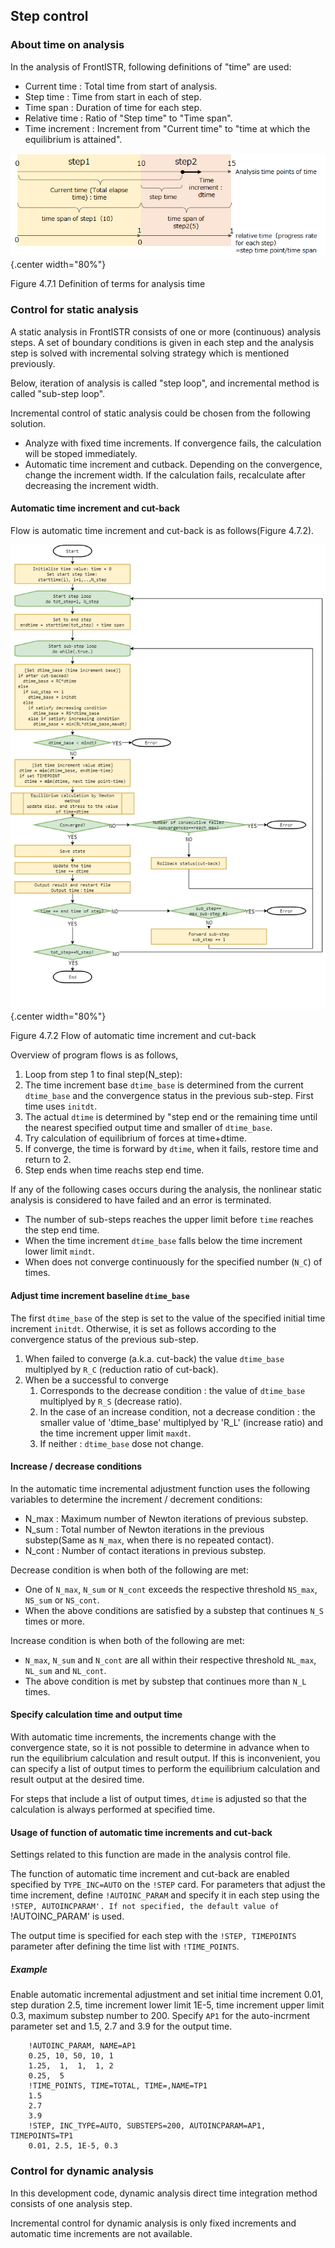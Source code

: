 ## Step control

### About time on analysis

In the analysis of FrontISTR, following definitions of "time" are used:

  - Current time : Total time from start of analysis.
  - Step time : Time from start in each of step.
  - Time span : Duration of time for each step.
  - Relative time : Ratio of "Step time" to "Time span".
  - Time increment : Increment from "Current time" to "time at which the equilibrium is attained".

![Definition of terms for analysis time](media/analysis07_01.png){.center width="80%"}

Figure 4.7.1 Definition of terms for analysis time


### Control for static analysis

A static analysis in FrontISTR consists of one or more (continuous) analysis steps. A set of boundary conditions is given in each step and the analysis step is solved with incremental solving strategy which is mentioned previously.

Below, iteration of analysis is called "step loop", and incremental method is called "sub-step loop".

Incremental control of static analysis could be chosen from the following solution.

- Analyze with fixed time increments. If convergence fails, the calculation will be stoped immediately.
- Automatic time increment and cutback. Depending on the convergence, change the increment width. If the calculation fails, recalculate after decreasing the increment width.

#### Automatic time increment and cut-back

Flow is automatic time increment and cut-back is as follows(Figure 4.7.2).

![Flow of automatic time increment and cut-back](media/analysis07_02.png){.center width="80%"}

Figure 4.7.2 Flow of automatic time increment and cut-back

Overview of program flows is as follows,

1. Loop from step 1 to final step(N_step):
2. The time increment base `dtime_base` is determined from the current `dtime_base` and the convergence status in the previous sub-step. First time uses `initdt`. 
1. The actual `dtime` is determined by "step end or the remaining time until the nearest specified output time and smaller of `dtime_base`.
1. Try calculation of equilibrium of forces at time+dtime.
1. If converge, the time is forward by `dtime`, when it fails, restore time and  return to 2.
1. Step ends when time reachs step end time.

If any of the following cases occurs during the analysis, the nonlinear static analysis is considered to have failed and an error is terminated.

- The number of sub-steps reaches the upper limit before `time` reaches the step end time.
- When the time increment `dtime_base` falls below the time increment lower limit `mindt`.
- When does not converge continuously for the specified number (`N_C`) of times.

#### Adjust time increment baseline `dtime_base`

The first `dtime_base` of the step is set to the value of the specified initial time increment `initdt`.
Otherwise, it is set as follows according to the convergence status of the previous sub-step.

1. When failed to converge (a.k.a. cut-back) the value `dtime_base` multiplyed by `R_C` (reduction ratio of cut-back).
1. When be a successful to converge
    1. Corresponds to the decrease condition : the value of `dtime_base` multiplyed by `R_S` (decrease ratio). 
    2. In the case of an increase condition, not a decrease condition : the smaller value of 'dtime_base' multiplyed by 'R_L' (increase ratio) and the time increment upper limit `maxdt`.
    3. If neither : `dtime_base` dose not change.

#### Increase / decrease conditions

In the automatic time incremental adjustment function uses the following variables to determine the increment / decrement conditions:

- N_max : Maximum number of Newton iterations of previous substep.
- N_sum : Total number of Newton iterations in the previous substep(Same as `N_max`, when there is no repeated contact).
- N_cont : Number of contact iterations in previous substep.

Decrease condition is when both of the following are met:

- One of `N_max`, `N_sum` or `N_cont` exceeds the respective threshold `NS_max`, `NS_sum` or `NS_cont`.
- When the above conditions are satisfied by a substep that continues `N_S` times or more.

Increase condition is when both of the following are met:

- `N_max`, `N_sum` and `N_cont` are all within their respective threshold `NL_max`, `NL_sum` and `NL_cont`.
- The above condition is met by substep that continues more than `N_L` times.

#### Specify calculation time and output time

With automatic time increments, the increments change with the convergence state,
so it is not possible to determine in advance when to run the equilibrium calculation and result output.
If this is inconvenient, you can specify a list of output times to perform the equilibrium calculation
and result output at the desired time.

For steps that include a list of output times, `dtime` is adjusted so that the calculation is always performed at specified time.

#### Usage of function of automatic time increments and cut-back

Settings related to this function are made in the analysis control file.

The function of automatic time increment and cut-back are enabled specified by `TYPE_INC=AUTO` on the `!STEP` card.
For parameters that adjust the time increment, define `!AUTOINC_PARAM` and specify it in each step using the `!STEP, AUTOINCPARAM'.
If not specified, the default value of `!AUTOINC_PARAM' is used.

The output time is specified for each step with the `!STEP, TIMEPOINTS` parameter after defining the time list with `!TIME_POINTS`.

##### Example

Enable automatic incremental adjustment and set initial time increment 0.01, step duration 2.5, time increment lower limit 1E-5, time increment upper limit 0.3, maximum substep number to 200.
Specify `AP1` for the auto-incrment parameter set and 1.5, 2.7 and 3.9 for the output time.

```
    !AUTOINC_PARAM, NAME=AP1
    0.25, 10, 50, 10, 1
    1.25,  1,  1,  1, 2
    0.25,  5
    !TIME_POINTS, TIME=TOTAL, TIME=,NAME=TP1
    1.5
    2.7
    3.9
    !STEP, INC_TYPE=AUTO, SUBSTEPS=200, AUTOINCPARAM=AP1, TIMEPOINTS=TP1
    0.01, 2.5, 1E-5, 0.3
```

### Control for dynamic analysis

In this development code, dynamic analysis direct time integration method consists of one analysis step.

Incremental control for dynamic analysis is only fixed increments and automatic time increments are not available.


